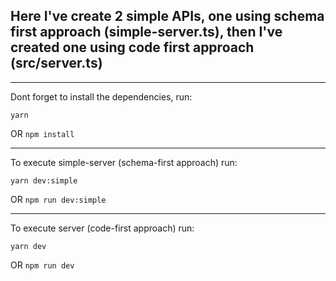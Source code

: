 <h2>Here I've create 2 simple APIs, one using schema first approach (simple-server.ts), then I've created one using code first approach (src/server.ts)</h2>

<hr>

<p>Dont forget to install the dependencies, run:</p> 
<code>yarn</code>
<p>OR
<code>npm install</code>

<hr>

<p>To execute simple-server (schema-first approach) run:</p> 
<code>yarn dev:simple</code>
<p>OR
<code>npm run dev:simple</code>

<hr>

<p>To execute server (code-first approach) run:</p> 
<code>yarn dev</code>
<p>OR
<code>npm run dev</code>